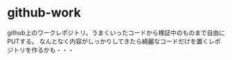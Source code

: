 # github-work
github上のワークレポジトリ。うまくいったコードから検証中のものまで自由にPUTする。
なんとなく内容がしっかりしてきたら綺麗なコードだけを置くレポジトリを作るかも・・・
